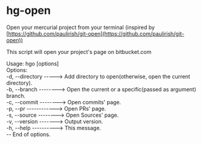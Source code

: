 
# hg-open
Open your mercurial project from your terminal (inspired by [https://github.com/paulirish/git-open](https://github.com/paulirish/git-open))


This script will open your project's page on bitbucket.com

Usage: hgo [options]  
Options:  
  -d, --directory -----> Add directory to open(otherwise, open the current directory).  
  -b, --branch --------> Open the current or a specific(passed as argument) branch.  
  -c, --commit --------> Open commits' page.  
  -p, --pr ------------> Open PRs' page.  
  -s, --source --------> Open Sources' page.  
  -v, --version -------> Output version.  
  -h, --help ----------> This message.  
  -- End of options.

